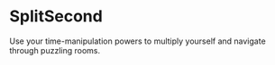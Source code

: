 # SplitSecond
Use your time-manipulation powers to multiply yourself and navigate through puzzling rooms.
